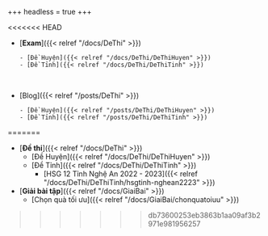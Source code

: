 +++
headless = true
+++

<<<<<<< HEAD
- [**Exam**]({{< relref "/docs/DeThi" >}})

      - [Đề Huyện]({{< relref "/docs/DeThi/DeThiHuyen" >}})
      - [Đề Tỉnh]({{< relref "/docs/DeThi/DeThiTinh" >}})

<br />

- [Blog]({{< relref "/posts/DeThi" >}})

      - [Đề Huyện]({{< relref "/posts/DeThi/DeThiHuyen" >}})
      - [Đề Tỉnh]({{< relref "/posts/DeThi/DeThiTinh" >}})
=======
- [**Đề thi**]({{< relref "/docs/DeThi" >}})
  - [Đề Huyện]({{< relref "/docs/DeThi/DeThiHuyen" >}})
  - [Đề Tỉnh]({{< relref "/docs/DeThi/DeThiTinh" >}})
    - [HSG 12 Tỉnh Nghệ An 2022 - 2023]({{< relref "/docs/DeThi/DeThiTinh/hsgtinh-nghean2223" >}})
- [**Giải bài tập**]({{< relref "/docs/GiaiBai" >}})
  - [Chọn quà tối ưu]({{< relref "/docs/GiaiBai/chonquatoiuu" >}})
>>>>>>> db73600253eb3863b1aa09af3b2971e981956257
